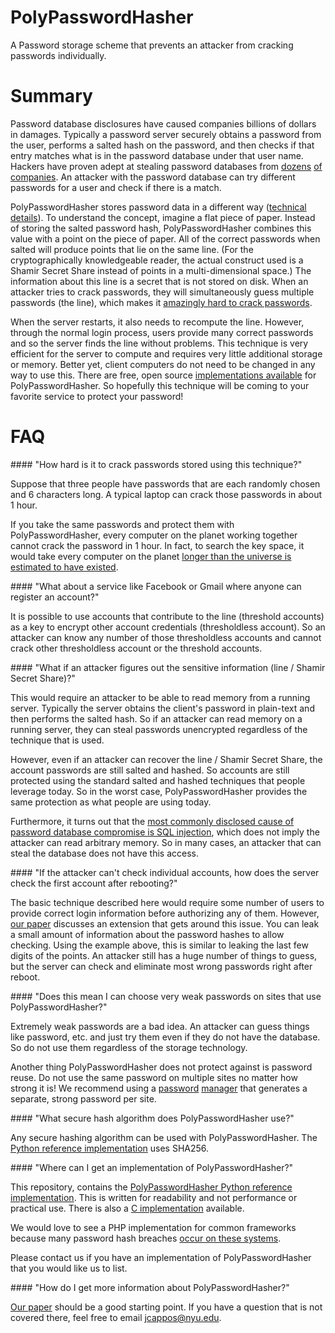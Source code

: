 PolyPasswordHasher
============

A Password storage scheme that prevents an attacker from cracking passwords individually.   


Summary
=======

Password database disclosures have caused companies billions of dollars in
damages.   Typically a password server securely obtains a password from the
user, performs a salted hash on the password, and then checks if that entry
matches what is in the password database under that user name.   Hackers have
proven adept at stealing password databases from
[dozens](https://isis.poly.edu/~jcappos/papers/tr-cse-2013-02.pdf)
[of](http://www.zdnet.com/blog/security/pwnedlist-alerts-you-when-youve-been-hacked-for-a-price/10943)
[companies](http://blog.passwordresearch.com/2013/02/passwords-found-in-wild-for-january-2013.html).
An attacker with the password database can try different passwords for a user
and check if there is a match.

PolyPasswordHasher stores password data in a different way ([technical
details](https://github.com/PolyPasswordHasher/PolyPasswordHasher/blob/master/academic-writeup/paper.pdf)).
To understand the concept, imagine a flat piece of paper.   Instead of storing
the salted password hash, PolyPasswordHasher combines this value with a point
on the piece of paper.   All of the correct passwords when salted will produce
points that lie on the same line.   (For the cryptographically knowledgeable
reader, the actual construct used is a Shamir Secret Share instead of points in
a multi-dimensional space.)   The information about this line is a secret that
is not stored on disk.   When an attacker tries to crack passwords, they will
simultaneously guess multiple passwords (the line), which makes it [amazingly
hard to crack passwords](#hardtocompute).   

When the server restarts, it also needs to recompute the line.   However,
through the normal login process, users provide many correct passwords and so
the server finds the line without problems.   This technique is very efficient
for the server to compute and requires very little additional storage or
memory.   Better yet, client computers do not need to be changed in any way to
use this.   There are free, open source [implementations
available](#implementation) for PolyPasswordHasher. So hopefully this technique
will be coming to your favorite service to protect your password!


FAQ
===

<a name="hardtocompute"/>
#### "How hard is it to crack passwords stored using this technique?"

Suppose that three people have passwords that are each randomly chosen and 6
characters long.   A typical laptop can crack those passwords in about 1 hour.   

If you take the same passwords and protect them with PolyPasswordHasher, every
computer on the planet working together cannot crack the password in 1 hour.
In fact, to search the key space, it would take every computer on the planet
[longer than the universe is estimated to have
existed](https://github.com/PolyPasswordHasher/PolyPasswordHasher/blob/master/academic-writeup/paper.pdf).

<a name="thresholdless"/>
#### "What about a service like Facebook or Gmail where anyone can register an account?"

It is possible to use accounts that contribute to the line (threshold accounts)
as a key to encrypt other account credentials (thresholdless account).   So an
attacker can know any number of those thresholdless accounts and cannot crack
other thresholdless account or the threshold accounts.   


<a name="breakssystem"/>
#### "What if an attacker figures out the sensitive information (line / Shamir Secret Share)?"

This would require an attacker to be able to read memory from a running server.
Typically the server obtains the client's password in plain-text and then
performs the salted hash.   So if an attacker can read memory on a running
server, they can steal passwords unencrypted regardless of the technique that
is used.

However, even if an attacker can recover the line / Shamir Secret Share, the
account passwords are still salted and hashed.   So accounts are still
protected using the standard salted and hashed techniques that people leverage
today.   So in the worst case, PolyPasswordHasher provides the same protection
as what people are using today.

Furthermore, it turns out that the [most commonly disclosed cause of password
database compromise is SQL
injection](https://isis.poly.edu/~jcappos/papers/tr-cse-2013-02.pdf), which
does not imply the attacker can read arbitrary memory.   So in many cases, an
attacker that can steal the database does not have this access.

<a name="restart"/>
#### "If the attacker can't check individual accounts, how does the server check the first account after rebooting?"

The basic technique described here would require some number of users to
provide correct login information before authorizing any of them.   However,
[our
paper](https://github.com/PolyPasswordHasher/PolyPasswordHasher/blob/master/academic-writeup/paper.pdf)
discusses an extension that gets around this issue.   You can leak a small
amount of information about the password hashes to allow checking.   Using the
example above, this is similar to leaking the last few digits of the points.
An attacker still has a huge number of things to guess, but the server can
check and eliminate most wrong passwords right after reboot.

<a name="weakpasswords"/>
#### "Does this mean I can choose very weak passwords on sites that use PolyPasswordHasher?"

Extremely weak passwords are a bad idea.   An attacker can guess things like
password, etc. and just try them even if they do not have the database.   So do
not use them regardless of the storage technology.

Another thing PolyPasswordHasher does not protect against is password reuse.
Do not use the same password on multiple sites no matter how strong it is!   We
recommend using a [password](https://lastpass.com)
[manager](https://agilebits.com/onepassword) that generates a separate, strong
password per site.

<a name="hashalg"/>
#### "What secure hash algorithm does PolyPasswordHasher use?"

Any secure hashing algorithm can be used with PolyPasswordHasher.   The [Python
reference
implementation](https://github.com/PolyPasswordHasher/PolyPasswordHasher/tree/master/python-reference-implementation)
uses SHA256.


<a name="implementation"/>
#### "Where can I get an implementation of PolyPasswordHasher?"

This repository, contains the [PolyPasswordHasher Python reference
implementation](https://github.com/PolyPasswordHasher/PolyPasswordHasher/tree/master/python-reference-implementation).   This is written for
readability and not performance or practical use.   There is also a [C
implementation](https://github.com/PolyPasswordHasher/PolyPasswordHasher-C)
available.

We would love to see a PHP implementation for common frameworks because many
password hash breaches [occur on these
systems](http://blog.passwordresearch.com/2013/02/passwords-found-in-wild-for-january-2013.html).

Please contact us if you have an implementation of PolyPasswordHasher that you
would like us to list.


<a name="moreinfo"/>
#### "How do I get more information about PolyPasswordHasher?"

[Our
paper](https://github.com/PolyPasswordHasher/PolyPasswordHasher/blob/master/academic-writeup/paper.pdf)
should be a good starting point.   If you have a question that is not covered
there, feel free to email jcappos@nyu.edu.
